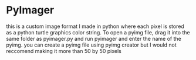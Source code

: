# PyImager
this is a custom image format I made in python where each pixel is stored as a python turtle graphics color string. To open a pyimg file, drag it into the same folder as pyimager.py and run pyimager and enter the name of the pyimg. you can create a pyimg file using pyimg creator but I would not reccomend making it more than 50 by 50 pixels
